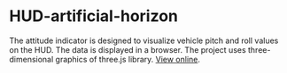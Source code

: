# HUD-artificial-horizon
The attitude indicator is designed to visualize vehicle pitch and roll values on the HUD.
The data is displayed in a browser. The project uses three-dimensional graphics of three.js library. [View online](https://yeryomin1.github.io/HUD-artificial-horizon/).
